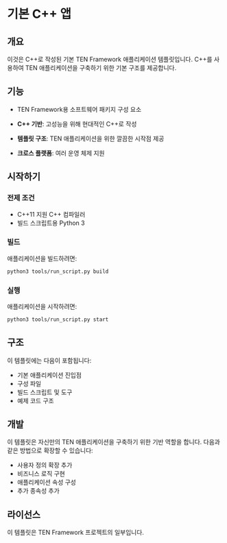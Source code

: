 # 기본 C++ 앱

## 개요

이것은 C++로 작성된 기본 TEN Framework 애플리케이션 템플릿입니다. C++를 사용하여 TEN 애플리케이션을 구축하기 위한 기본 구조를 제공합니다.

## 기능

- TEN Framework용 소프트웨어 패키지 구성 요소

- **C++ 기반**: 고성능을 위해 현대적인 C++로 작성
- **템플릿 구조**: TEN 애플리케이션을 위한 깔끔한 시작점 제공
- **크로스 플랫폼**: 여러 운영 체제 지원

## 시작하기

### 전제 조건

- C++11 지원 C++ 컴파일러
- 빌드 스크립트용 Python 3

### 빌드

애플리케이션을 빌드하려면:

```bash
python3 tools/run_script.py build
```

### 실행

애플리케이션을 시작하려면:

```bash
python3 tools/run_script.py start
```

## 구조

이 템플릿에는 다음이 포함됩니다:

- 기본 애플리케이션 진입점
- 구성 파일
- 빌드 스크립트 및 도구
- 예제 코드 구조

## 개발

이 템플릿은 자신만의 TEN 애플리케이션을 구축하기 위한 기반 역할을 합니다. 다음과 같은 방법으로 확장할 수 있습니다:

- 사용자 정의 확장 추가
- 비즈니스 로직 구현
- 애플리케이션 속성 구성
- 추가 종속성 추가

## 라이선스

이 템플릿은 TEN Framework 프로젝트의 일부입니다.
